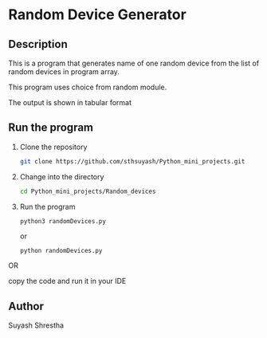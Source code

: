 # Random Device Generator

## Description

This is a program that generates name of one random device from the list of random devices in program array.

This program uses choice from random module.

The output is shown in tabular format

## Run the program

1. Clone the repository

   ```bash
   git clone https://github.com/sthsuyash/Python_mini_projects.git
   ```

2. Change into the directory

   ```bash
   cd Python_mini_projects/Random_devices
   ```

3. Run the program

   ```bash
   python3 randomDevices.py
   ```

   or

   ```pwsh
   python randomDevices.py
   ```

OR

copy the code and run it in your IDE

## Author

Suyash Shrestha
